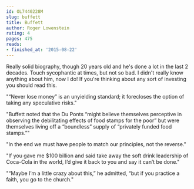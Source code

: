 ```yaml
---
id: OL7440228M
slug: buffett
title: Buffett
author: Roger Lowenstein
rating: 4
pages: 475
reads:
- finished_at: '2015-08-22'
---
```

Really solid biography, though 20 years old and he's done a lot in the last 2 decades. Touch sycophantic at times, but not so bad. I didn't really know anything about him, now I do! If you're thinking about any sort of investing you should read this.

"“Never lose money” is an unyielding standard; it forecloses the option of taking any speculative risks."

"Buffett noted that the Du Ponts “might believe themselves perceptive in observing the debilitating effects of food stamps for the poor” but were themselves living off a “boundless” supply of “privately funded food stamps.”"

"In the end we must have people to match our principles, not the reverse."

"If you gave me $100 billion and said take away the soft drink leadership of Coca-Cola in the world, I’d give it back to you and say it can’t be done."

"“Maybe I’m a little crazy about this,” he admitted, “but if you practice a faith, you go to the church."
